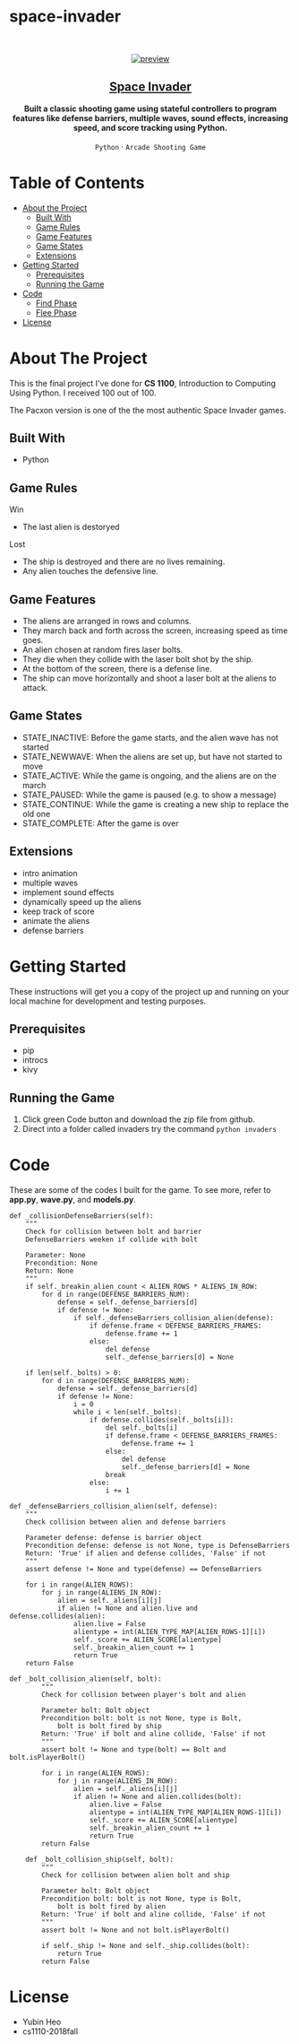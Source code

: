 # space-invader



<!-- PROJECT LOGO -->
<br />
<p align="center">
    <a href="https://github.com/howuvebeen/space-invader"><img src="images/preview.png" alt="preview"></a>
</p>

<a href="https://github.com/howuvebeen/space-invader"><h2 align="center">Space Invader</h2></a>

<p align="center">
<strong>Built a classic shooting game using stateful controllers to program features like defense barriers, multiple waves, sound effects, increasing speed, and score tracking using Python.</strong>
<br />
<br />
<code>Python</code>
·
<code>Arcade Shooting Game</code>
</p>


<!-- TABLE OF CONTENTS -->
# Table of Contents

* [About the Project](#about-the-project)
  * [Built With](#built-with)
  * [Game Rules](#game-rules)
  * [Game Features](#game-features)
  * [Game States](#game-state)
  * [Extensions](#extensions)
* [Getting Started](#getting-started)
  * [Prerequisites](#prerequisites)
  * [Running the Game](#running-the-game)
* [Code](#code)
  * [Find Phase](#find-phase)
  * [Flee Phase](#flee-phase)
* [License](#license)


<!-- ABOUT THE PROJECT -->
# About The Project

This is the final project I've done for **CS 1100**, Introduction to Computing Using Python. I received 100 out of 100. 

The Pacxon version is one of the the most authentic Space Invader games. 

## Built With

* Python

## Game Rules

Win
* The last alien is destoryed

Lost
* The ship is destroyed and there are no lives remaining.
* Any alien touches the defensive line.

## Game Features

* The aliens are arranged in rows and columns.
* They march back and forth across the screen, increasing speed as time goes.
* An alien chosen at random fires laser bolts. 
* They die when they collide with the laser bolt shot by the ship.
* At the bottom of the screen, there is a defense line.
* The ship can move horizontally and shoot a laser bolt at the aliens to attack. 

## Game States

* STATE_INACTIVE: Before the game starts, and the alien wave has not started
* STATE_NEWWAVE: When the aliens are set up, but have not started to move
* STATE_ACTIVE: While the game is ongoing, and the aliens are on the march
* STATE_PAUSED: While the game is paused (e.g. to show a message)
* STATE_CONTINUE: While the game is creating a new ship to replace the old one
* STATE_COMPLETE: After the game is over

## Extensions

* intro animation
* multiple waves
* implement sound effects
* dynamically speed up the aliens
* keep track of score
* animate the aliens
* defense barriers


<!-- GETTING STARTED -->
# Getting Started

These instructions will get you a copy of the project up and running on your local machine for development and testing purposes.


## Prerequisites

* pip
* introcs
* kivy


## Running the Game

1. Click green Code button and download the zip file from github. 
2. Direct into a folder called invaders try the command ```python invaders```


<!-- CODE -->
# Code

These are some of the codes I built for the game. To see more, refer to **app.py**, **wave.py**, and **models.py**.


```
def _collisionDefenseBarriers(self):
    """
    Check for collision between bolt and barrier
    DefenseBarriers weeken if collide with bolt

    Parameter: None
    Precondition: None
    Return: None
    """
    if self._breakin_alien_count < ALIEN_ROWS * ALIENS_IN_ROW:
        for d in range(DEFENSE_BARRIERS_NUM):
            defense = self._defense_barriers[d]
            if defense != None:
                if self._defenseBarriers_collision_alien(defense):
                    if defense.frame < DEFENSE_BARRIERS_FRAMES:
                        defense.frame += 1
                    else:
                        del defense
                        self._defense_barriers[d] = None

    if len(self._bolts) > 0:
        for d in range(DEFENSE_BARRIERS_NUM):
            defense = self._defense_barriers[d]
            if defense != None:
                i = 0
                while i < len(self._bolts):
                    if defense.collides(self._bolts[i]):
                        del self._bolts[i]
                        if defense.frame < DEFENSE_BARRIERS_FRAMES:
                            defense.frame += 1
                        else:
                            del defense
                            self._defense_barriers[d] = None
                        break
                    else:
                        i += 1

def _defenseBarriers_collision_alien(self, defense):
    """
    Check collision between alien and defense barriers

    Parameter defense: defense is barrier object
    Precondition defense: defense is not None, type is DefenseBarriers
    Return: 'True' if alien and defense collides, 'False' if not
    """
    assert defense != None and type(defense) == DefenseBarriers

    for i in range(ALIEN_ROWS):
        for j in range(ALIENS_IN_ROW):
            alien = self._aliens[i][j]
            if alien != None and alien.live and defense.collides(alien):
                alien.live = False
                alientype = int(ALIEN_TYPE_MAP[ALIEN_ROWS-1][i])
                self._score += ALIEN_SCORE[alientype]
                self._breakin_alien_count += 1
                return True
    return False
```

```
def _bolt_collision_alien(self, bolt):
        """
        Check for collision between player's bolt and alien

        Parameter bolt: Bolt object
        Precondition bolt: bolt is not None, type is Bolt,
            bolt is bolt fired by ship
        Return: 'True' if bolt and aline collide, 'False' if not
        """
        assert bolt != None and type(bolt) == Bolt and bolt.isPlayerBolt()

        for i in range(ALIEN_ROWS):
            for j in range(ALIENS_IN_ROW):
                alien = self._aliens[i][j]
                if alien != None and alien.collides(bolt):
                    alien.live = False
                    alientype = int(ALIEN_TYPE_MAP[ALIEN_ROWS-1][i])
                    self._score += ALIEN_SCORE[alientype]
                    self._breakin_alien_count += 1
                    return True
        return False

    def _bolt_collision_ship(self, bolt):
        """
        Check for collision between alien bolt and ship

        Parameter bolt: Bolt object
        Precondition bolt: bolt is not None, type is Bolt,
            bolt is bolt fired by alien
        Return: 'True' if bolt and aline collide, 'False' if not
        """
        assert bolt != None and not bolt.isPlayerBolt()

        if self._ship != None and self._ship.collides(bolt):
            return True
        return False
```


<!-- LICENSE -->
# License

- Yubin Heo
- cs1110-2018fall
